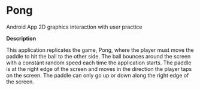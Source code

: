 # Pong
Android App 2D graphics interaction with user practice

__Description__

This application replicates the game, Pong, where the player must move the paddle to hit the ball to the other side. The ball bounces around the screen with a constant random speed each time the application starts. The paddle is at the right edge of the screen and moves in the direction the player taps on the screen. The paddle can only go up or down along the right edge of the screen.
